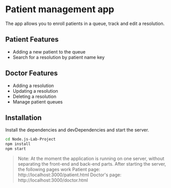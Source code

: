 # Patient management app
The app allows you to enroll patients in a queue, track and edit a resolution. 
## Patient Features
- Adding a new patient to the queue
- Search for a resolution by patient name key
## Doctor Features
- Adding a resolution
- Updating a resolution 
- Deleting a resolution
- Manage patient queues

## Installation
Install the dependencies and devDependencies and start the server.

```sh
cd Node.js-Lab-Project
npm install
npm start
```
> Note: At the moment the application is running on one server, without separating the front-end and back-end parts.
After starting the server, the following pages work
Patient page: http://localhost:3000/patient.html
Doctor's page: http://localhost:3000/doctor.html


